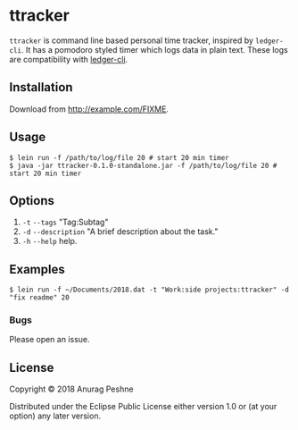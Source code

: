 # ttracker

`ttracker` is command line based personal time tracker, inspired by `ledger-cli`.
It has a pomodoro styled timer which logs data in plain text. These logs are compatibility with [ledger-cli](https://github.com/ledger/ledger).

## Installation

Download from http://example.com/FIXME.

## Usage

    $ lein run -f /path/to/log/file 20 # start 20 min timer
    $ java -jar ttracker-0.1.0-standalone.jar -f /path/to/log/file 20 # start 20 min timer

## Options

1. `-t` `--tags` "Tag:Subtag"
2. `-d` `--description` "A brief description about the task."
3. `-h` `--help` help.

## Examples

    $ lein run -f ~/Documents/2018.dat -t "Work:side projects:ttracker" -d "fix readme" 20

### Bugs

Please open an issue.


## License

Copyright © 2018 Anurag Peshne

Distributed under the Eclipse Public License either version 1.0 or (at
your option) any later version.
